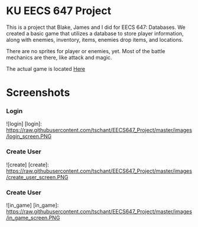 KU EECS 647 Project
===============
This is a project that Blake, James and I did for EECS 647: Databases.
We created a basic game that utilizes a database to store player information, along with enemies, inventory, items, enemies drop items, and locations.

There are no sprites for player or enemies, yet. Most of the battle mechanics are there, like attack and magic.

The actual game is located [Here](http://blakehefley.com)

Screenshots
=============
### Login
![login]
[login]: https://raw.githubusercontent.com/tschant/EECS647_Project/master/images/login_screen.PNG

### Create User
![create]
[create]:  https://raw.githubusercontent.com/tschant/EECS647_Project/master/images/create_user_screen.PNG

### Create User
![in_game]
[in_game]:  https://raw.githubusercontent.com/tschant/EECS647_Project/master/images/in_game_screen.PNG
